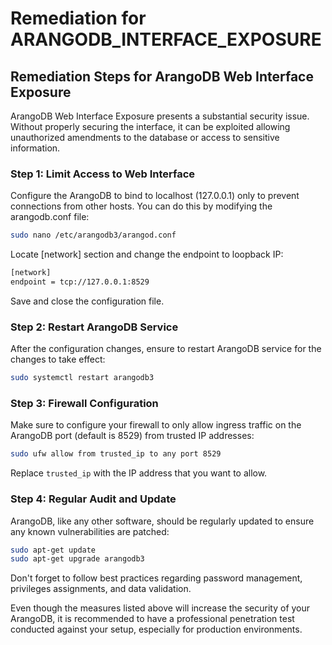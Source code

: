 # Remediation for ARANGODB_INTERFACE_EXPOSURE

## Remediation Steps for ArangoDB Web Interface Exposure

ArangoDB Web Interface Exposure presents a substantial security issue. Without properly securing the interface, it can be exploited allowing unauthorized amendments to the database or access to sensitive information.

### Step 1: Limit Access to Web Interface

Configure the ArangoDB to bind to localhost (127.0.0.1) only to prevent connections from other hosts. You can do this by modifying the arangodb.conf file:

```bash
sudo nano /etc/arangodb3/arangod.conf
```

Locate [network] section and change the endpoint to loopback IP:

```bash
[network]
endpoint = tcp://127.0.0.1:8529
```

Save and close the configuration file.

### Step 2: Restart ArangoDB Service

After the configuration changes, ensure to restart ArangoDB service for the changes to take effect:

```bash
sudo systemctl restart arangodb3
```

### Step 3: Firewall Configuration

Make sure to configure your firewall to only allow ingress traffic on the ArangoDB port (default is 8529) from trusted IP addresses:

```bash
sudo ufw allow from trusted_ip to any port 8529
```
Replace `trusted_ip` with the IP address that you want to allow.

### Step 4: Regular Audit and Update

ArangoDB, like any other software, should be regularly updated to ensure any known vulnerabilities are patched:

```bash
sudo apt-get update
sudo apt-get upgrade arangodb3
```
Don't forget to follow best practices regarding password management, privileges assignments, and data validation. 

Even though the measures listed above will increase the security of your ArangoDB, it is recommended to have a professional penetration test conducted against your setup, especially for production environments.
